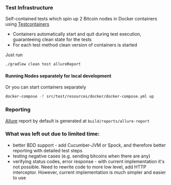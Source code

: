 ### Test Infrastructure
Self-contained tests which spin up 2 Bitcoin nodes in Docker containers using [Testcontainers](https://www.testcontainers.org/)
* Containers automatically start and quit during test execution, guaranteeing clean state for the tests
* For each test method clean version of containers is started

Just run 
```bash
./gradlew clean test allureReport
```

#### Running Nodes separately for local development
Or you can start containers separately
```bash
docker-compose -f src/test/resources/docker/docker-compose.yml up
```

### Reporting
[Allure](http://allure.qatools.ru/) report by default is generated at `build/reports/allure-report`


### What was left out due to limited time:
* better BDD support - add Cucumber-JVM or Spock, and therefore better reporting with detailed test steps
* testing negative cases (e.g. sending bitcoins when there are any)
* verifying status codes, error response - with current implementation it's not possible. Need to rewrite code to more low level, add HTTP interceptor. However, current implementation is much simpler and easier to use
